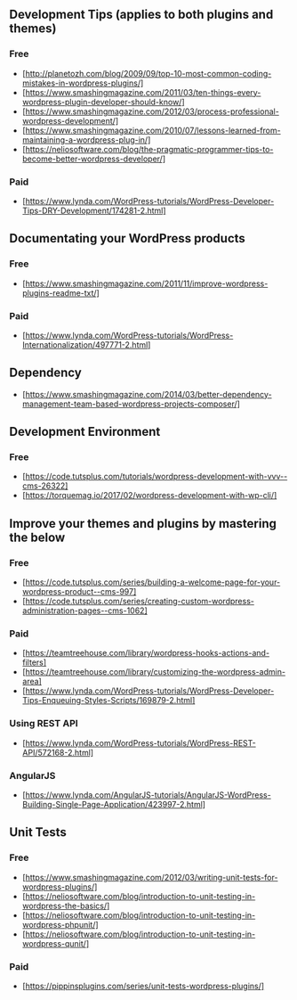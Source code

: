 ## Development Tips (applies to both plugins and themes)
### Free
- [http://planetozh.com/blog/2009/09/top-10-most-common-coding-mistakes-in-wordpress-plugins/]
- [https://www.smashingmagazine.com/2011/03/ten-things-every-wordpress-plugin-developer-should-know/]
- [https://www.smashingmagazine.com/2012/03/process-professional-wordpress-development/]
- [https://www.smashingmagazine.com/2010/07/lessons-learned-from-maintaining-a-wordpress-plug-in/]
- [https://neliosoftware.com/blog/the-pragmatic-programmer-tips-to-become-better-wordpress-developer/]

### Paid
- [https://www.lynda.com/WordPress-tutorials/WordPress-Developer-Tips-DRY-Development/174281-2.html]

## Documentating your WordPress products
### Free
- [https://www.smashingmagazine.com/2011/11/improve-wordpress-plugins-readme-txt/]

### Paid
- [https://www.lynda.com/WordPress-tutorials/WordPress-Internationalization/497771-2.html]

## Dependency
- [https://www.smashingmagazine.com/2014/03/better-dependency-management-team-based-wordpress-projects-composer/]

## Development Environment
### Free
- [https://code.tutsplus.com/tutorials/wordpress-development-with-vvv--cms-26322]
- [https://torquemag.io/2017/02/wordpress-development-with-wp-cli/]

## Improve your themes and plugins by mastering the below
### Free
- [https://code.tutsplus.com/series/building-a-welcome-page-for-your-wordpress-product--cms-997]
- [https://code.tutsplus.com/series/creating-custom-wordpress-administration-pages--cms-1062]

### Paid
- [https://teamtreehouse.com/library/wordpress-hooks-actions-and-filters]
- [https://teamtreehouse.com/library/customizing-the-wordpress-admin-area]
- [https://www.lynda.com/WordPress-tutorials/WordPress-Developer-Tips-Enqueuing-Styles-Scripts/169879-2.html]

### Using REST API
- [https://www.lynda.com/WordPress-tutorials/WordPress-REST-API/572168-2.html]

### AngularJS
- [https://www.lynda.com/AngularJS-tutorials/AngularJS-WordPress-Building-Single-Page-Application/423997-2.html]

## Unit Tests
### Free
- [https://www.smashingmagazine.com/2012/03/writing-unit-tests-for-wordpress-plugins/]
- [https://neliosoftware.com/blog/introduction-to-unit-testing-in-wordpress-the-basics/]
- [https://neliosoftware.com/blog/introduction-to-unit-testing-in-wordpress-phpunit/]
- [https://neliosoftware.com/blog/introduction-to-unit-testing-in-wordpress-qunit/]

### Paid
- [https://pippinsplugins.com/series/unit-tests-wordpress-plugins/]